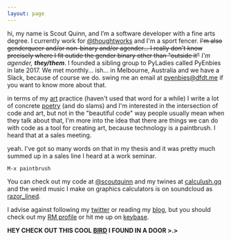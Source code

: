 ```yaml
---
layout: page
---
```


  hi, my name is Scout Quinn, and I’m a software developer with a fine arts degree. I currently work for [@thoughtworks](https://github.com/thoughtworks) and I'm a sport fencer. ~~I'm also genderqueer and/or non-binary and/or agender... I really don't know precisely where I fit outide the gender binary other than "outside it"~~ *I'm agender, **they/them***. I founded a sibling group to PyLadies called PyEnbies in late 2017. We met monthly... ish... in Melbourne, Australia and we have a Slack, because of course we do. swing me an email at [pyenbies@dfdt.me](mailto:pyenbies@dfdt.me) if you want to know more about that.

  in terms of my [art](https://scoutquinn.github.io) practice (haven't used that word for a while) I write a lot of concrete [poetry](https://scoutquinn.github.io/poetry) (and do slams) and I'm interested in the intersection of code and art, but not in the "beautiful code" way people usually mean when they talk about that, I'm more into the idea that there are things we can do with code as a tool for creating art, because technology is a paintbrush. I heard that at a sales meeting.

  yeah. I've got so many words on that in my thesis and it was pretty much summed up in a sales line I heard at a work seminar.

`M-x paintbrush`

  You can check out my code at [@scoutquinn](https://github.com/scoutquinn) and my twines at [calculush.gq](https://calculush.gq) and the weird music I make on graphics calculators is on soundcloud as [razor_lined](https://soundcloud.com/razor_lined).

  I advise against following my [twitter](https://twitter.com/calculush) or reading my [blog](blog), but you should check out my [RM profile](https://docs.google.com/document/d/1D6KiDY4bMC-Ijw29iwuN32lGAnVwJIbq7kkkQwZmayM/edit?usp=sharing) or hit me up on [keybase](https://keybase.io/scoutquinn).

  **HEY CHECK OUT THIS COOL [BIRD](https://keybase.pub/scoutquinn/door-canary.txt) I FOUND IN A DOOR >.>**
 

